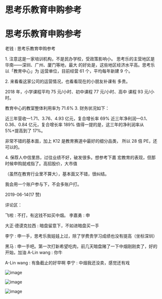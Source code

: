 # 思考乐教育申购参考

# 思考乐教育申购参考

老钱 : 思考乐教育申购参考

1\. 注意这是一家培训机构，不是民办学校，受政策影响小。 思考乐的主营地区是华南——深圳、广州、厦门等地，最大 的好处是，这些地区经济水平高。思考乐以「教育中心」为 运营单位，目前经营 61 个，平均每年新建 9 个。

2\. 来看看这家公司的运营情况，也看看现在的小朋友补课有 多贵。

2018 年，小学课程平均 75 元/小时、初中课程 77 元/小时、高中 课程 93 元/小时。

教育中心的教室整体利用率为 71.6% 3\. 财务状况如下：

近三年营收—1.71、3.76、4.93 亿元，复合增长率 69% 近三年净利润—0.1、0.36、0.84 亿元，复合增长率 189% 值得一提的是，这三年的净利润率从 5%+提高到了 17%。

非常不错的基本面，加上 K12 是教育赛道中最好的细分品类， 所以 28 倍 PE，还可以的。

4\. 保荐人中信里昂，过往业绩不好，破发很多。想参考下嘉 宏教育的表现，但那时候申购就戒指了。高招股价，大市值

（虽然在教育行业里不算大），基本面又不错，很纠结。

我会用一个账户参与下，不会多账户打。

2019-06-14(17 赞)

评论区：

飞啦 : 不打，有这钱不如买中烟。 李嘉勇 : 申

大正·德谟克拉西 : 暗盘留意下，不如进暗盘买一手

李宁 : 申一手，思考乐我娃娃上过，除了学费贵学习成绩也没有提高（坐标深圳）

黑马 : 申一手吧。第一次打新希望吃肉，前几天暗盘赌了一下中烟刚刚卖了，好的开始，加油 A-Lin wang : 你牛

A-Lin wang : 有鱼截止的好早啊 李宁 : 中烟我还没卖，感觉还有戏

![image](img/Image_146.png)

![image](img/Image_147.png)

![image](img/Image_148.png)